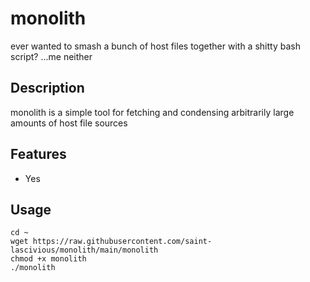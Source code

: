 # monolith

ever wanted to smash a bunch of host files together with a shitty bash script? ...me neither


## Description

monolith is a simple tool for fetching and condensing arbitrarily large amounts of host file sources


## Features

* Yes


## Usage
```
cd ~
wget https://raw.githubusercontent.com/saint-lascivious/monolith/main/monolith
chmod +x monolith
./monolith
```
